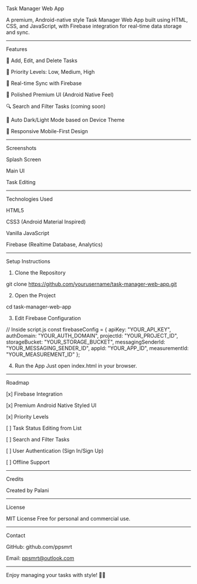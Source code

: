 Task Manager Web App

A premium, Android-native style Task Manager Web App built using HTML, CSS, and JavaScript, with Firebase integration for real-time data storage and sync.




---

Features

📆 Add, Edit, and Delete Tasks

📢 Priority Levels: Low, Medium, High

🔢 Real-time Sync with Firebase

🌟 Polished Premium UI (Android Native Feel)

🔍 Search and Filter Tasks (coming soon)

🌟 Auto Dark/Light Mode based on Device Theme

📱 Responsive Mobile-First Design



---

Screenshots

Splash Screen



Main UI



Task Editing




---

Technologies Used

HTML5

CSS3 (Android Material Inspired)

Vanilla JavaScript

Firebase (Realtime Database, Analytics)



---

Setup Instructions

1. Clone the Repository



git clone https://github.com/yourusername/task-manager-web-app.git

2. Open the Project



cd task-manager-web-app

3. Edit Firebase Configuration



// Inside script.js
const firebaseConfig = {
  apiKey: "YOUR_API_KEY",
  authDomain: "YOUR_AUTH_DOMAIN",
  projectId: "YOUR_PROJECT_ID",
  storageBucket: "YOUR_STORAGE_BUCKET",
  messagingSenderId: "YOUR_MESSAGING_SENDER_ID",
  appId: "YOUR_APP_ID",
  measurementId: "YOUR_MEASUREMENT_ID"
};

4. Run the App Just open index.html in your browser.




---

Roadmap

[x] Firebase Integration

[x] Premium Android Native Styled UI

[x] Priority Levels

[ ] Task Status Editing from List

[ ] Search and Filter Tasks

[ ] User Authentication (Sign In/Sign Up)

[ ] Offline Support



---

Credits

Created by Palani


---

License

MIT License
Free for personal and commercial use.


---

Contact

GitHub: github.com/ppsmrt

Email: ppsmrt@outlook.com



---

Enjoy managing your tasks with style! 📢🔄

